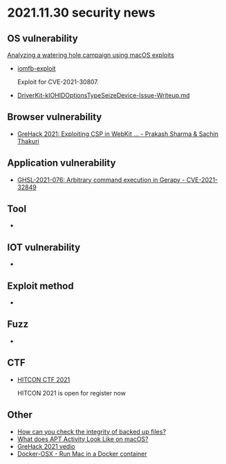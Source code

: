 # 2021.11.30 security news

## OS vulnerability 
[Analyzing a watering hole campaign using macOS exploits](https://blog.google/threat-analysis-group/analyzing-watering-hole-campaign-using-macos-exploits/)


* [ iomfb-exploit](https://github.com/jsherman212/iomfb-exploit)

  Exploit for CVE-2021-30807.

* [DriverKit-kIOHIDOptionsTypeSeizeDevice-Issue-Writeup.md](https://gist.github.com/akemin-dayo/0e7291b85efc107427b5b12e6d6608bd)

## Browser vulnerability

* [GreHack 2021: Exploiting CSP in WebKit ... - Prakash Sharma & Sachin Thakuri](https://www.youtube.com/watch?v=rHikT0Ch0Uc)

## Application vulnerability 

* [GHSL-2021-076: Arbitrary command execution in Gerapy - CVE-2021-32849](https://securitylab.github.com/advisories/GHSL-2021-076-gerapy/)

## Tool

* 

## IOT vulnerability 

* 

## Exploit method

* 

## Fuzz

* 

## CTF

* [HITCON CTF 2021](https://ctf2021.hitcon.org/)

  HITCON 2021 is open for register now

## Other

* [How can you check the integrity of backed up files?](https://eclecticlight.co/2021/11/29/how-can-you-check-the-integrity-of-backed-up-files/)
* [What does APT Activity Look Like on macOS?](https://themittenmac.com/what-does-apt-activity-look-like-on-macos/)
* [GreHack 2021 vedio](https://www.youtube.com/channel/UCXpdxLSDlJmgphPCRK9kR_Q)
* [Docker-OSX - Run Mac in a Docker container](https://hakin9.org/docker-osx-run-mac-in-a-docker-container/)